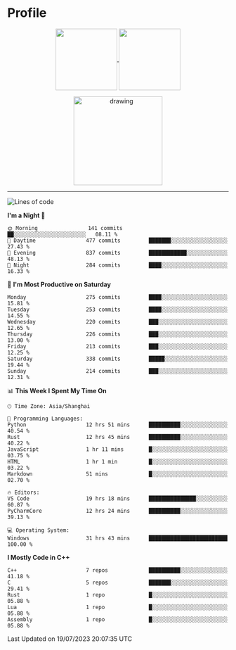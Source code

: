 # Profile

<p align="center">
  <a href="https://github.com/SourVoice">
    <img
      align="center"
      height="140em"
      src="https://github-readme-stats.vercel.app/api?username=SourVoice&show_icons=true&include_all_commits=true&count_private=true&theme=tokyonight"
    />
  </a>
  <a href="https://github.com/SourVoice">
    <img
      align="center"
      height="140em"
      src="https://github-readme-stats.vercel.app/api/top-langs/?username=SourVoice&show_icons=true&include_all_commits=true&count_private=true&layout=compact&theme=tokyonight"
    />
  </a>
</p>

<p align="center">
   <a href="https://github.com/SourVoice">
    <img
      align="center"
      height="202em"
      alt="drawing"
      src="https://activity-graph.herokuapp.com/graph?username=SourVoice&theme=react-dark"
    />
  </a>
</p>

---
<!--START_SECTION:waka-->
![Lines of code](https://img.shields.io/badge/From%20Hello%20World%20I%27ve%20Written-1.6%20million%20lines%20of%20code-blue)

**I'm a Night 🦉** 

```text
🌞 Morning                141 commits         ██░░░░░░░░░░░░░░░░░░░░░░░   08.11 % 
🌆 Daytime                477 commits         ███████░░░░░░░░░░░░░░░░░░   27.43 % 
🌃 Evening                837 commits         ████████████░░░░░░░░░░░░░   48.13 % 
🌙 Night                  284 commits         ████░░░░░░░░░░░░░░░░░░░░░   16.33 % 
```
📅 **I'm Most Productive on Saturday** 

```text
Monday                   275 commits         ████░░░░░░░░░░░░░░░░░░░░░   15.81 % 
Tuesday                  253 commits         ████░░░░░░░░░░░░░░░░░░░░░   14.55 % 
Wednesday                220 commits         ███░░░░░░░░░░░░░░░░░░░░░░   12.65 % 
Thursday                 226 commits         ███░░░░░░░░░░░░░░░░░░░░░░   13.00 % 
Friday                   213 commits         ███░░░░░░░░░░░░░░░░░░░░░░   12.25 % 
Saturday                 338 commits         █████░░░░░░░░░░░░░░░░░░░░   19.44 % 
Sunday                   214 commits         ███░░░░░░░░░░░░░░░░░░░░░░   12.31 % 
```


📊 **This Week I Spent My Time On** 

```text
🕑︎ Time Zone: Asia/Shanghai

💬 Programming Languages: 
Python                   12 hrs 51 mins      ██████████░░░░░░░░░░░░░░░   40.54 % 
Rust                     12 hrs 45 mins      ██████████░░░░░░░░░░░░░░░   40.22 % 
JavaScript               1 hr 11 mins        █░░░░░░░░░░░░░░░░░░░░░░░░   03.75 % 
HTML                     1 hr 1 min          █░░░░░░░░░░░░░░░░░░░░░░░░   03.22 % 
Markdown                 51 mins             █░░░░░░░░░░░░░░░░░░░░░░░░   02.70 % 

🔥 Editors: 
VS Code                  19 hrs 18 mins      ███████████████░░░░░░░░░░   60.87 % 
PyCharmCore              12 hrs 24 mins      ██████████░░░░░░░░░░░░░░░   39.13 % 

💻 Operating System: 
Windows                  31 hrs 43 mins      █████████████████████████   100.00 % 
```

**I Mostly Code in C++** 

```text
C++                      7 repos             ██████████░░░░░░░░░░░░░░░   41.18 % 
C                        5 repos             ███████░░░░░░░░░░░░░░░░░░   29.41 % 
Rust                     1 repo              █░░░░░░░░░░░░░░░░░░░░░░░░   05.88 % 
Lua                      1 repo              █░░░░░░░░░░░░░░░░░░░░░░░░   05.88 % 
Assembly                 1 repo              █░░░░░░░░░░░░░░░░░░░░░░░░   05.88 % 
```




 Last Updated on 19/07/2023 20:07:35 UTC
<!--END_SECTION:waka-->
